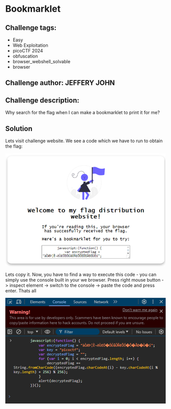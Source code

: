 # Bookmarklet
## Challenge tags:
- Easy
- Web Exploitation
- picoCTF 2024
- obfuscation
- browser_webshell_solvable
- browser

## Challenge author: JEFFERY JOHN
## Challenge description:
Why search for the flag when I can make a bookmarklet to print it for me?

## Solution
Lets visit challenge website. We see a code which we have to run to obtain the flag: 

![image missing?](./content/Bookmarklet_01.png)

Lets copy it. Now, you have to find a way to execute this code - you can simply use the console built in your we browser. Press right mouse button -> inspect element -> switch to the console -> paste the code and press enter. Thats all

![image missing?](./content/Bookmarklet_02.png)
